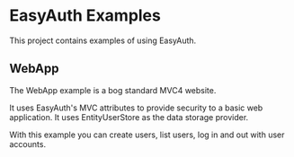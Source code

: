 EasyAuth Examples
=================

This project contains examples of using EasyAuth.

## WebApp

The WebApp example is a bog standard MVC4 website. 

It uses EasyAuth's MVC attributes to provide security to a basic web application. It uses EntityUserStore as the data storage provider.

With this example you can create users, list users, log in and out with user accounts.